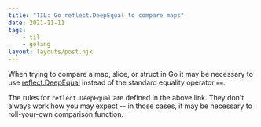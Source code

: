 ```yaml
---
title: "TIL: Go reflect.DeepEqual to compare maps"
date: 2021-11-11
tags:
    - til
    - golang
layout: layouts/post.njk
---
```

When trying to compare a map, slice, or struct in Go it may be necessary to use [reflect.DeepEqual](https://pkg.go.dev/reflect#DeepEqual) instead of the standard equality operator `==`.

The rules for `reflect.DeepEqual` are defined in the above link. They don't always work how you may expect -- in those cases, it may be necessary to roll-your-own comparison function.
